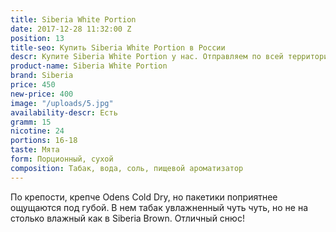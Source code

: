 ```yaml
---
title: Siberia White Portion
date: 2017-12-28 11:32:00 Z
position: 13
title-seo: Купить Siberia White Portion в России
descr: Купите Siberia White Portion у нас. Отправляем по всей территории России
product-name: Siberia White Portion
brand: Siberia
price: 450
new-price: 400
image: "/uploads/5.jpg"
availability-descr: Есть
gramm: 15
nicotine: 24
portions: 16-18
taste: Мята
form: Порционный, сухой
composition: Табак, вода, соль, пищевой ароматизатор
---
```


По крепости, крепче Odens Cold Dry, но пакетики поприятнее ощущаются под губой. В нем табак увлажненный чуть чуть, но не на столько влажный как в Siberia Brown. Отличный снюс!